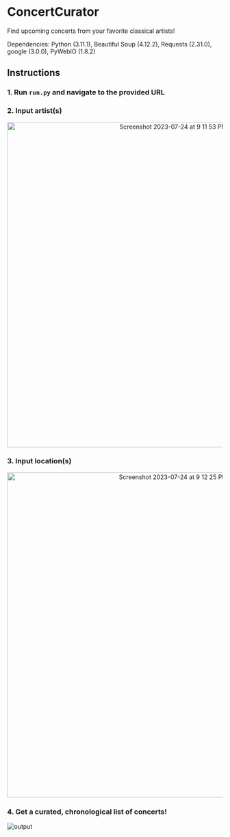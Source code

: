 # **ConcertCurator**
Find upcoming concerts from your favorite classical artists!

Dependencies: Python (3.11.1), Beautiful Soup (4.12.2), Requests (2.31.0), google (3.0.0), PyWebIO (1.8.2)

## Instructions

### 1. Run `run.py` and navigate to the provided URL

### 2. Input artist(s)
<p align="center">
<img width="760" alt="Screenshot 2023-07-24 at 9 11 53 PM" src="https://github.com/katherineslim/ConcertCurator/assets/55329814/ace49427-2dff-451a-b9da-796514e48966">
</p>

### 3. Input location(s)
<p align="center">
<img width="760" alt="Screenshot 2023-07-24 at 9 12 25 PM" src="https://github.com/katherineslim/ConcertCurator/assets/55329814/2b927f41-4dbc-4817-896a-094154f315f2">
</p>

### 4. Get a curated, chronological list of concerts!
![output](https://github.com/katherineslim/ConcertCurator/assets/55329814/f00642d3-e88a-4b5c-b315-f1f841d776d2)